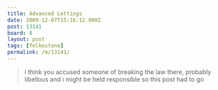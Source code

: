```yaml
---
title: Advanced Lettings
date: 2009-12-07T15:16:12.000Z
post: 13141
board: 8
layout: post
tags: [folkestone]
permalink: /m/13141/
---
```

<blockquote>i think you accused someone of breaking the law there, probably libellous and i might be held responsible so this post had to go</blockquote>

